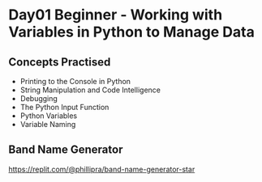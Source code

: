 # Day01 Beginner - Working with Variables in Python to Manage Data

## Concepts Practised
- Printing to the Console in Python
- String Manipulation and Code Intelligence
- Debugging
- The Python Input Function
- Python Variables
- Variable Naming

## Band Name Generator
https://replit.com/@phillipra/band-name-generator-star

